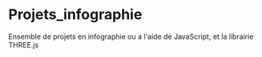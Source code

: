 # Projets_infographie
Ensemble de projets en infographie ou a l'aide de JavaScript, et la librairie THREE.js 
